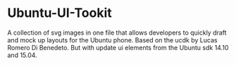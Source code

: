 # Ubuntu-UI-Tookit
A collection of svg images in one file that allows developers to quickly draft and mock up layouts for the Ubuntu phone. Based on the ucdk by Lucas Romero Di Benedeto. But with update ui elements from the Ubuntu sdk 14.10 and 15.04. 
